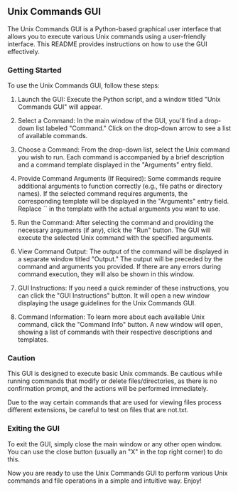 <h2>Unix Commands GUI</h2>
<p>The Unix Commands GUI is a Python-based graphical user interface that allows you to execute various Unix commands using a user-friendly interface. This README provides instructions on how to use the GUI effectively.</p>
<h3>Getting Started </h3> 
<p>To use the Unix Commands GUI, follow these steps:</p>
<ol>
  <li>
    <p>Launch the GUI: Execute the Python script, and a window titled "Unix Commands GUI" will appear.</p>
  </li>
  <li>
    <p>Select a Command: In the main window of the GUI, you'll find a drop-down list labeled "Command." Click on the drop-down arrow to see a list of available commands.</p>
  </li>
  <li>
    <p>Choose a Command: From the drop-down list, select the Unix command you wish to run. Each command is accompanied by a brief description and a command template displayed in the "Arguments" entry field.</p>
  </li>
  <li>
    <p>Provide Command Arguments (If Required): Some commands require additional arguments to function correctly (e.g., file paths or directory names). If the selected command requires arguments, the corresponding template will be displayed in the "Arguments" entry field. Replace `<arguments>` in the template with the actual arguments you want to use.</p>
  </li>
  <li>
    <p>Run the Command: After selecting the command and providing the necessary arguments (if any), click the "Run" button. The GUI will execute the selected Unix command with the specified arguments.</p>
  </li>
  <li>
    <p>View Command Output: The output of the command will be displayed in a separate window titled "Output." The output will be preceded by the command and arguments you provided. If there are any errors during command execution, they will also be shown in this window.</p>
  </li>
  <li>
    <p>GUI Instructions: If you need a quick reminder of these instructions, you can click the "GUI Instructions" button. It will open a new window displaying the usage guidelines for the Unix Commands GUI.</p>
  </li>
  <li>
    <p>Command Information: To learn more about each available Unix command, click the "Command Info" button. A new window will open, showing a list of commands with their respective descriptions and templates.</p>
  </li>
</ol>
<h3>Caution</h3>
<p>This GUI is designed to execute basic Unix commands. Be cautious while running commands that modify or delete files/directories, as there is no confirmation prompt, and the actions will be performed immediately.</p>
<p>Due to the way certain commands that are used for viewing files process different extensions, be careful to test on files that are not.txt.</p>
<h3>Exiting the GUI</h3>
<p>To exit the GUI, simply close the main window or any other open window. You can use the close button (usually an "X" in the top right corner) to do this.</p>
<p>Now you are ready to use the Unix Commands GUI to perform various Unix commands and file operations in a simple and intuitive way. Enjoy!</p> 
